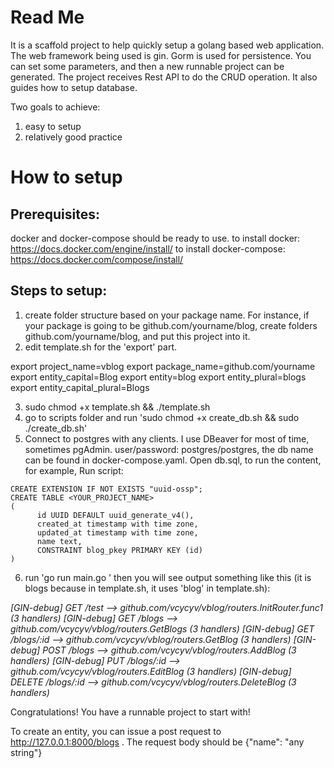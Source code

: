 # Read Me

It is a scaffold project to help quickly setup a golang based web application. The web framework being used is gin. Gorm is used for persistence. You can set some parameters, and then a new runnable project can be generated. The project receives Rest API to do the CRUD operation. It also guides how to setup database.

Two goals to achieve:
  1. easy to setup
  2. relatively good practice

# How to setup

## Prerequisites:

docker and docker-compose should be ready to use.
to install docker: https://docs.docker.com/engine/install/
to install docker-compose: https://docs.docker.com/compose/install/

## Steps to setup:
  1. create folder structure based on your package name. For instance, if your package is going to be github.com/yourname/blog, create folders github.com/yourname/blog, and put this project into it.
  2. edit template.sh for the 'export' part.

export project_name=vblog
export package_name=github.com/yourname
export entity_capital=Blog
export entity=blog
export entity_plural=blogs
export entity_capital_plural=Blogs  

  3. sudo chmod +x template.sh && ./template.sh
  4. go to scripts folder and run 'sudo chmod +x create_db.sh && sudo ./create_db.sh'
  5. Connect to postgres with any clients. I use DBeaver for most of time, sometimes pgAdmin. user/password: postgres/postgres, the db name can be found in docker-compose.yaml. Open db.sql, to run the content, for example,
     Run script:


    CREATE EXTENSION IF NOT EXISTS "uuid-ossp";
    CREATE TABLE <YOUR_PROJECT_NAME>
    (
          id UUID DEFAULT uuid_generate_v4(),
          created_at timestamp with time zone,
          updated_at timestamp with time zone,
          name text,
          CONSTRAINT blog_pkey PRIMARY KEY (id)
    )

  6. run 'go run main.go '
    then you will see output something like this (it is blogs because in template.sh, it uses 'blog' in template.sh):

 *[GIN-debug] GET /test --> github.com/vcycyv/vblog/routers.InitRouter.func1 (3 handlers) [GIN-debug] GET /blogs --> github.com/vcycyv/vblog/routers.GetBlogs (3 handlers) [GIN-debug] GET /blogs/:id --> github.com/vcycyv/vblog/routers.GetBlog (3 handlers) [GIN-debug] POST /blogs --> github.com/vcycyv/vblog/routers.AddBlog (3 handlers) [GIN-debug] PUT /blogs/:id --> github.com/vcycyv/vblog/routers.EditBlog (3 handlers) [GIN-debug] DELETE /blogs/:id --> github.com/vcycyv/vblog/routers.DeleteBlog (3 handlers)*

   Congratulations! You have a runnable project to start with!

   To create an entity, you can issue a post request to http://127.0.0.1:8000/blogs . The request body should be {"name": "any string"}
